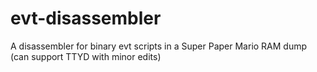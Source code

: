 # evt-disassembler
A disassembler for binary evt scripts in a Super Paper Mario RAM dump (can support TTYD with minor edits)
